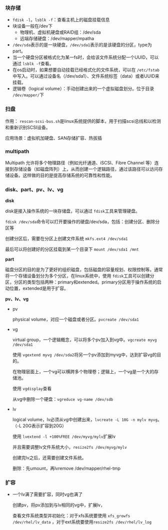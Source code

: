 ### 块存储  

- `fdisk -l`，`lsblk -f`：查看主机上的磁盘挂载信息
- 块设备一般在/dev下
  - 物理机、虚拟机硬盘或RAID组：/dev/sda
  - 远端存储硬盘：/dev/mapper/mpatha
- `/dev/sda`表示的是一块硬盘，`/dev/sda1`表示的是该硬盘的分区，type为part。
- 当一个硬盘分区被格式化为某一fs时，会给该文件系统分配一个UUID，可以通过 `lsblk -f`查看。
- 在os启动时，如果想要自动挂载已经格式化的文件系统，可以在 `/etc/fstab`中写入。可以通过设备名（/dev/sda1）、文件系统标签（data）或者UUID来挂载。
- 逻辑卷（logical volume）：手动创建出来的一个虚拟磁盘划分。位于目录 `/dev/mapper/`下

### 扫盘

作用： `rescan-scsi-bus.sh`是linux系统提供的脚本，用于扫描scsi总线和以检测和重新识别SCSI设备。

应用场景：虚拟机加硬盘、SAN存储扩容、热拔插

### multipath

Multipath 允许将多个物理路径（例如光纤通道、iSCSI、Fibre Channel 等）连接到存储设备（如磁盘阵列）上，从而创建一个逻辑路径，通过该路径可以访问存储设备。这样做的目的是提高存储系统的可靠性和性能。

### disk、part、pv、lv、vg

**disk**

disk是接入操作系统的一块存储盘，可以通过 `fdisk`工具来管理硬盘。

`fdisk /dev/sda`命令可以打开要操作的硬盘/dev/sda，包括：创建分区、删除分区等

创建分区后，需要在分区上创建文件系统 `mkfs.ext4 /dev/sda1`

最后可以将创建好的分区挂载到某一个目录下 `mount /dev/sda1 /mnt`

**part**

磁盘分区的目的是为了更好的组织磁盘，包括磁盘的容量规划、权限控制等。通常将一个存储设备划分为多个分区，在linux系统中，使用 `fdisk`工具可以创建分区，分区的类型包括两种：primary和extended。primary分区用于操作系统的启动位置，extended是用于扩容。

**pv、lv、vg**

- pv

  physical volume，对应一个磁盘或者分区。`pvcreate /dev/sda1`

- vg

  virtual group，一个逻辑概念，可以将多个pv加入到vg中。`vgcreate myvg /dev/sda1`

  使用 `vgextend myvg /dev/sda2`将另一个pv添加到myvg中，达到扩容vg的目的。

  在物理层面上，一个vg可以横跨多个物理卷；逻辑上，一个vg是一个大的存储池。

  使用 `vgdisplay`查看

  从vg中删除一个硬盘：`vgreduce vg-name /dev/sdb`

- lv

  logical volume，lv必须从vg中创建出来，`lvcreate -L 10G -n mylv myvg`。（-L 20G表示扩容到20G）

  使用 `lvextend -l +100%FREE /dev/myvg/mylv`扩展lv

  并且需要调整lv文件系统大小，`resize2fs /dev/myvg/mylv`

  创建完lv之后，还需要创建文件系统。
  
  删除：先umount，再lvremove /dev/mapper/rhel-tmp

### 扩容

- 一个lv满了需要扩容，同时vg也满了

  创建pv，将pv添加到与lv相同的vg中，扩展lv，

  查看文件系统类型并初始化：对于xfs系统要使用 `xfs_growfs /dev/rhel/lv_data` ，对于ext系统要使用`resize2fs /dev/rhel/lv_log`

  

  